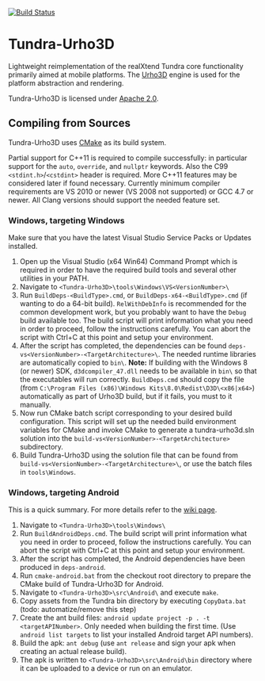 [![Build Status](https://travis-ci.org/realXtend/tundra-urho3d.svg?branch=master)](https://travis-ci.org/realXtend/tundra-urho3d)

Tundra-Urho3D
=============

Lightweight reimplementation of the realXtend Tundra core functionality primarily aimed at mobile platforms.
The [Urho3D] engine is used for the platform abstraction and rendering.

Tundra-Urho3D is licensed under [Apache 2.0].

Compiling from Sources
----------------------

Tundra-Urho3D uses [CMake] as its build system.

Partial support for C++11 is required to compile successfully: in particular support for the `auto`, `override`,
and `nullptr` keywords. Also the C99 `<stdint.h>`/`<cstdint>` header is required. More C++11 features may be 
considered later if found necessary. Currently minimum compiler requirements are VS 2010 or newer (VS 2008 not 
supported) or GCC 4.7 or newer. All Clang versions should support the needed feature set.

### Windows, targeting Windows

Make sure that you have the latest Visual Studio Service Packs or Updates installed.

1. Open up the Visual Studio (x64 Win64) Command Prompt which is required in order to have the required build tools
   and several other utilities in your PATH.
2. Navigate to `<Tundra-Urho3D>\tools\Windows\VS<VersionNumber>\`
3. Run `BuildDeps-<BuildType>.cmd`, or `BuildDeps-x64-<BuildType>.cmd` (if wanting to do a 64-bit build).
   `RelWithDebInfo` is recommended for the common development work, but you probably want to have the `Debug`
   build available too.
   The build script will print information what you need in order to proceed, follow the instructions carefully.
   You can abort the script with Ctrl+C at this point and setup your environment.
4. After the script has completed, the dependencies can be found `deps-vs<VersionNumber>-<TargetArchitecture>\`.
   The needed runtime libraries are automatically copied to `bin\`.
   **Note:** If building with the Windows 8 (or newer) SDK, `d3dcompiler_47.dll` needs to be available in `bin\`
   so that the executables will run correctly. `BuildDeps.cmd` should copy the file (from `C:\Program Files (x86)\Windows Kits\8.0\Redist\D3D\<x86|x64>`)
   automatically as part of Urho3D build, but if it fails, you must to it manually.
5. Now run CMake batch script corresponding to your desired build configuration. This script will set up the needed
   build environment variables for CMake and invoke CMake to generate a tundra-urho3d.sln solution into the
   `build-vs<VersionNumber>-<TargetArchitecture>` subdirectory.
6. Build Tundra-Urho3D using the solution file that can be found from `build-vs<VersionNumber>-<TargetArchitecture>\`,
or use the batch files in `tools\Windows`.


### Windows, targeting Android

This is a quick summary. For more details refer to the [wiki page](https://github.com/realXtend/tundra-urho3d/wiki/Android:-Cross-compiling-with-Windows).

1. Navigate to `<Tundra-Urho3D>\tools\Windows\`
2. Run `BuildAndroidDeps.cmd`. The build script will print information what you need in order to proceed, follow the
   instructions carefully. You can abort the script with Ctrl+C at this point and setup your environment.
3. After the script has completed, the Android dependencies have been produced in `deps-android`.
4. Run `cmake-android.bat` from the checkout root directory to prepare the CMake build of Tundra-Urho3D for Android.
5. Navigate to `<Tundra-Urho3D>\src\Android\` and execute `make`.
6. Copy assets from the Tundra bin directory by executing `CopyData.bat` (todo: automatize/remove this step)
7. Create the ant build files: `android update project -p . -t <targetAPINumber>`. Only needed when building the first
   time.
   (Use `android list targets` to list your installed Android target API numbers).
8. Build the apk: `ant debug` (use `ant release` and sign your apk when creating an actual release build).
9. The apk is written to `<Tundra-Urho3D>\src\Android\bin` directory where it can be uploaded to a device or run
    on an emulator.

[Apache 2.0]: http://www.apache.org/licenses/LICENSE-2.0.txt "Apache 2.0 license"
[Urho3D]: http://urho3d.github.io "Urho3D homepage"
[CMake]: http://www.cmake.org/ "CMake homepage"

